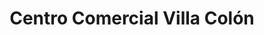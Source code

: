 ---
title: "Centro Comercial Villa Colón"
url: /ciudad-colon/centro-comercial-villa-colon/
shop: centro comercial
---